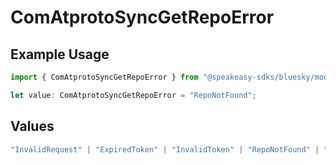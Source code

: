 # ComAtprotoSyncGetRepoError

## Example Usage

```typescript
import { ComAtprotoSyncGetRepoError } from "@speakeasy-sdks/bluesky/models/errors";

let value: ComAtprotoSyncGetRepoError = "RepoNotFound";
```

## Values

```typescript
"InvalidRequest" | "ExpiredToken" | "InvalidToken" | "RepoNotFound" | "RepoTakendown" | "RepoSuspended" | "RepoDeactivated"
```